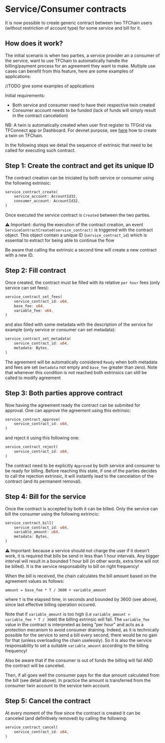 # Service/Consumer contracts

It is now possible to create generic contract between two TFChain users (without restriction of account type) for some service and bill for it.


## How does it work?

The initial scenario is when two parties, a service provider an a consumer of the service, want to use TFChain to automatically handle the billing/payment process for an agreement they want to make.
Multiple use cases can benefit from this feature, here are some examples of applications:

//TODO give some examples of applications

Initial requirements:
- Both service and consumer need to have their respective twin created
- Consumer account needs to be funded (lack of funds will simply result in the contract cancelation)

NB: A twin is automatically created when user first register to TFGrid via TFConnect app or Dashboard. For devnet purpose, see [here](docs/create_farm.md#step-5-create-a-twin) how to create a twin on TFChain.

In the following steps we detail the sequence of extrinsic that need to be called for executing such contract.
 

## Step 1: Create the contract and get its unique ID

The contract creation can be iniciated by both service or consumer using the following extrinsic:

~~~rust
service_contract_create(
    service_account: AccountId32,
    consumer_account: AccountId32,
)
~~~

Once executed the service contract is `Created` between the two parties.

⚠️ Important: during the execution of the contract creation, an event `ServiceContractCreated(service_contract)` is triggered with the contract object.
This object contain a unique ID (`service_contract_id`) which is essential to extract for being able to continue the flow

Be aware that calling the extrinsic a second time will create a new contract with a new ID.


## Step 2: Fill contract

Once created, the contract must be filled with its relative `per hour` fees (only service can set fees):

~~~rust
service_contract_set_fees(
    service_contract_id: u64,
    base_fee: u64,
    variable_fee: u64,
)
~~~

and also filled with some metadata with the description of the service for example (only service or consumer can set metadata):

~~~rust
service_contract_set_metadata(
    service_contract_id: u64,
    metadata: Bytes,
)
~~~

The agreement will be automatically considered `Ready` when both metadata and fees are set (`metadata` not empty and `base_fee` greater than zero).
Note that whenever this condition is not reached both extrinsics can still be called to modify agreement


## Step 3: Both parties approve contract

Now having the agreement ready the contract can be submited for approval.
One can approve the agreement using this extrinsic:

~~~rust
service_contract_approve(
    service_contract_id: u64,
)
~~~

and reject it using this following one:

~~~rust
service_contract_reject(
    service_contract_id: u64,
)
~~~

The contract need to be explicitly `Approved` by both service and consumer to be ready for billing.
Before reaching this state, if one of the parties decides to call the rejection extrinsic, it will instantly lead to the cancelation of the contract (and its permanent removal).


## Step 4: Bill for the service

Once the contract is accepted by both it can be billed.
Only the service can bill the consumer using the following extrincic:

~~~rust
service_contract_bill(
    service_contract_id: u64,
    variable_amount: u64,
    metadata: Bytes,
)
~~~

⚠️ Important: because a service should not charge the user if it doesn't work, it is required that bills be send in less than 1 hour intervals.
Any bigger interval will result in a bounded 1 hour bill (in other words, extra time will not be billed).
It is the service responsability to bill on right frequency!

When the bill is received, the chain calculates the bill amount based on the agreement values as follows: 

~~~
amount = base_fee * T / 3600 + variable_amount 
~~~

where `T` is the elapsed time, in seconds and bounded by 3600 (see above), since last effective billing operation occured.

Note that if `variable_amount` is too high (i.e `variable_amount >  variable_fee * T / 3600`) the billing extrinsic will fail.
The `variable_fee` value in the contract is interpreted as being "per hour" and acts as a protection mecanism to avoid consumer draining.
Indeed, as it is technically possible for the service to send a bill every second, there would be no gain for that (unless overloading the chain uselessly).
So it is also the service responsability to set a suitable `variable_amount` according to the billing frequency!

Also be aware that if the consumer is out of funds the billing will fail AND the contract will be canceled.

Then, if all goes well the consumer pays for the due amount calculated from the bill (see detail above).
In practice the amount is transferred from the consumer twin account to the service twin account.


## Step 5: Cancel the contract

At every moment of the flow since the contract is created it can be canceled (and definitively removed) by calling the following:

~~~rust
service_contract_cancel(
    service_contract_id: u64,
)
~~~
